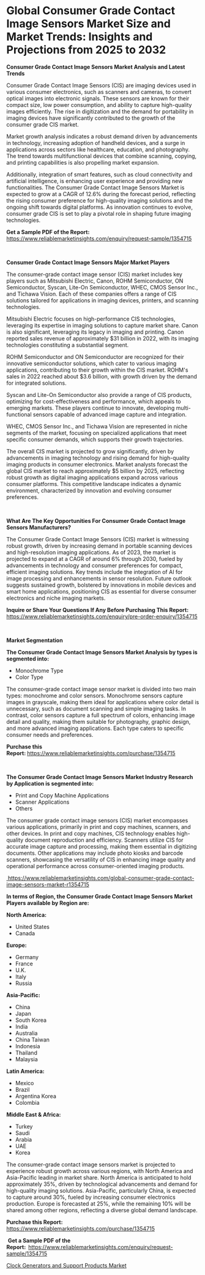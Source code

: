 <p><h1>Global Consumer Grade Contact Image Sensors Market Size and Market Trends: Insights and Projections from 2025 to 2032</h1></p><p><strong>Consumer Grade Contact Image Sensors Market Analysis and Latest Trends</strong></p>
<p><p>Consumer Grade Contact Image Sensors (CIS) are imaging devices used in various consumer electronics, such as scanners and cameras, to convert optical images into electronic signals. These sensors are known for their compact size, low power consumption, and ability to capture high-quality images efficiently. The rise in digitization and the demand for portability in imaging devices have significantly contributed to the growth of the consumer grade CIS market.</p><p>Market growth analysis indicates a robust demand driven by advancements in technology, increasing adoption of handheld devices, and a surge in applications across sectors like healthcare, education, and photography. The trend towards multifunctional devices that combine scanning, copying, and printing capabilities is also propelling market expansion. </p><p>Additionally, integration of smart features, such as cloud connectivity and artificial intelligence, is enhancing user experience and providing new functionalities. The Consumer Grade Contact Image Sensors Market is expected to grow at a CAGR of 12.6% during the forecast period, reflecting the rising consumer preference for high-quality imaging solutions and the ongoing shift towards digital platforms. As innovation continues to evolve, consumer grade CIS is set to play a pivotal role in shaping future imaging technologies.</p></p>
<p><strong>Get a Sample PDF of the Report:&nbsp;</strong> <a href="https://www.reliablemarketinsights.com/enquiry/request-sample/1354715?utm_campaign=3038&utm_medium=2&utm_source=Github&utm_content=ia&utm_term=07042025&utm_id=consumer-grade-contact-image-sensors">https://www.reliablemarketinsights.com/enquiry/request-sample/1354715</a></p>
<p>&nbsp;</p>
<p><strong>Consumer Grade Contact Image Sensors Major Market Players</strong></p>
<p><p>The consumer-grade contact image sensor (CIS) market includes key players such as Mitsubishi Electric, Canon, ROHM Semiconductor, ON Semiconductor, Syscan, Lite-On Semiconductor, WHEC, CMOS Sensor Inc., and Tichawa Vision. Each of these companies offers a range of CIS solutions tailored for applications in imaging devices, printers, and scanning technologies.</p><p>Mitsubishi Electric focuses on high-performance CIS technologies, leveraging its expertise in imaging solutions to capture market share. Canon is also significant, leveraging its legacy in imaging and printing. Canon reported sales revenue of approximately $31 billion in 2022, with its imaging technologies constituting a substantial segment.</p><p>ROHM Semiconductor and ON Semiconductor are recognized for their innovative semiconductor solutions, which cater to various imaging applications, contributing to their growth within the CIS market. ROHM's sales in 2022 reached about $3.6 billion, with growth driven by the demand for integrated solutions.</p><p>Syscan and Lite-On Semiconductor also provide a range of CIS products, optimizing for cost-effectiveness and performance, which appeals to emerging markets. These players continue to innovate, developing multi-functional sensors capable of advanced image capture and integration.</p><p>WHEC, CMOS Sensor Inc., and Tichawa Vision are represented in niche segments of the market, focusing on specialized applications that meet specific consumer demands, which supports their growth trajectories.</p><p>The overall CIS market is projected to grow significantly, driven by advancements in imaging technology and rising demand for high-quality imaging products in consumer electronics. Market analysts forecast the global CIS market to reach approximately $5 billion by 2025, reflecting robust growth as digital imaging applications expand across various consumer platforms. This competitive landscape indicates a dynamic environment, characterized by innovation and evolving consumer preferences.</p></p>
<p>&nbsp;</p>
<p><strong>What Are The Key Opportunities For Consumer Grade Contact Image Sensors Manufacturers?</strong></p>
<p><p>The Consumer Grade Contact Image Sensors (CIS) market is witnessing robust growth, driven by increasing demand in portable scanning devices and high-resolution imaging applications. As of 2023, the market is projected to expand at a CAGR of around 6% through 2030, fueled by advancements in technology and consumer preferences for compact, efficient imaging solutions. Key trends include the integration of AI for image processing and enhancements in sensor resolution. Future outlook suggests sustained growth, bolstered by innovations in mobile devices and smart home applications, positioning CIS as essential for diverse consumer electronics and niche imaging markets.</p></p>
<p><strong>Inquire or Share Your Questions If Any Before Purchasing This Report:</strong> <a href="https://www.reliablemarketinsights.com/enquiry/pre-order-enquiry/1354715?utm_campaign=3038&utm_medium=2&utm_source=Github&utm_content=ia&utm_term=07042025&utm_id=consumer-grade-contact-image-sensors">https://www.reliablemarketinsights.com/enquiry/pre-order-enquiry/1354715</a></p>
<p>&nbsp;</p>
<p><strong>Market Segmentation</strong></p>
<p><strong>The Consumer Grade Contact Image Sensors Market Analysis by types is segmented into:</strong></p>
<p><ul><li>Monochrome Type</li><li>Color Type</li></ul></p>
<p><p>The consumer-grade contact image sensor market is divided into two main types: monochrome and color sensors. Monochrome sensors capture images in grayscale, making them ideal for applications where color detail is unnecessary, such as document scanning and simple imaging tasks. In contrast, color sensors capture a full spectrum of colors, enhancing image detail and quality, making them suitable for photography, graphic design, and more advanced imaging applications. Each type caters to specific consumer needs and preferences.</p></p>
<p><strong>Purchase this Report:&nbsp;</strong><a href="https://www.reliablemarketinsights.com/purchase/1354715?utm_campaign=3038&utm_medium=2&utm_source=Github&utm_content=ia&utm_term=07042025&utm_id=consumer-grade-contact-image-sensors">https://www.reliablemarketinsights.com/purchase/1354715</a></p>
<p>&nbsp;</p>
<p><strong>The Consumer Grade Contact Image Sensors Market Industry Research by Application is segmented into:</strong></p>
<p><ul><li>Print and Copy Machine Applications</li><li>Scanner Applications</li><li>Others</li></ul></p>
<p><p>The consumer grade contact image sensors (CIS) market encompasses various applications, primarily in print and copy machines, scanners, and other devices. In print and copy machines, CIS technology enables high-quality document reproduction and efficiency. Scanners utilize CIS for accurate image capture and processing, making them essential in digitizing documents. Other applications may include photo kiosks and barcode scanners, showcasing the versatility of CIS in enhancing image quality and operational performance across consumer-oriented imaging products.</p></p>
<p><a href="https://www.reliablemarketinsights.com/global-consumer-grade-contact-image-sensors-market-r1354715?utm_campaign=3038&utm_medium=2&utm_source=Github&utm_content=ia&utm_term=07042025&utm_id=consumer-grade-contact-image-sensors">&nbsp;https://www.reliablemarketinsights.com/global-consumer-grade-contact-image-sensors-market-r1354715</a></p>
<p><strong>In terms of Region, the Consumer Grade Contact Image Sensors Market Players available by Region are:</strong></p>
<p>
    <p> <strong> North America: </strong>
        <ul>
            <li>United States</li>
            <li>Canada</li>
        </ul>
        </p> 
    <p> <strong> Europe: </strong>
        <ul>
            <li>Germany</li>
            <li>France</li>
            <li>U.K.</li>
            <li>Italy</li>
            <li>Russia</li>
        </ul>
        </p> 
    <p> <strong> Asia-Pacific: </strong>
        <ul>
            <li>China</li>
            <li>Japan</li>
            <li>South Korea</li>
            <li>India</li>
            <li>Australia</li>
            <li>China Taiwan</li>
            <li>Indonesia</li>
            <li>Thailand</li>
            <li>Malaysia</li>
        </ul>
        </p> 
    <p> <strong> Latin America: </strong>
        <ul>
            <li>Mexico</li>
            <li>Brazil</li>
            <li>Argentina Korea</li>
            <li>Colombia</li>
        </ul>
        </p> 
    <p> <strong> Middle East & Africa: </strong>
        <ul>
            <li>Turkey</li>
            <li>Saudi</li>
            <li>Arabia</li>
            <li>UAE</li>
            <li>Korea</li>
        </ul>
    </p>
    </p>
<p><p>The consumer-grade contact image sensors market is projected to experience robust growth across various regions, with North America and Asia-Pacific leading in market share. North America is anticipated to hold approximately 35%, driven by technological advancements and demand for high-quality imaging solutions. Asia-Pacific, particularly China, is expected to capture around 30%, fueled by increasing consumer electronics production. Europe is forecasted at 25%, while the remaining 10% will be shared among other regions, reflecting a diverse global demand landscape.</p></p>
<p><strong>Purchase this Report: </strong><a href="https://www.reliablemarketinsights.com/purchase/1354715?utm_campaign=3038&utm_medium=2&utm_source=Github&utm_content=ia&utm_term=07042025&utm_id=consumer-grade-contact-image-sensors">https://www.reliablemarketinsights.com/purchase/1354715</a></p>
<p>&nbsp;<strong>Get a Sample PDF of the Report:&nbsp;&nbsp;</strong><a href="https://www.reliablemarketinsights.com/enquiry/request-sample/1354715?utm_campaign=3038&utm_medium=2&utm_source=Github&utm_content=ia&utm_term=07042025&utm_id=consumer-grade-contact-image-sensors">https://www.reliablemarketinsights.com/enquiry/request-sample/1354715</a></p>
<p><strong></strong></p>
<p><p><a href="https://github.com/voigttyagi/Market-Research-Report-List-1/blob/main/clock-generators-and-support-products-market.md?utm_campaign=3038&utm_medium=2&utm_source=Github&utm_content=ia&utm_term=07042025&utm_id=consumer-grade-contact-image-sensors">Clock Generators and Support Products Market</a></p></p>